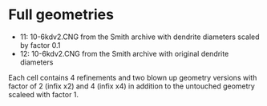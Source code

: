 # Full geometries

- 11: 10-6kdv2.CNG from the Smith archive with dendrite diameters scaled by factor 0.1
- 12: 10-6kdv2.CNG from the Smith archive with original dendrite diameters

Each cell contains 4 refinements and two blown up geometry versions with factor of 2 (infix x2) and 4 (infix x4) in addition to the untouched geometry scaleed with factor 1.
